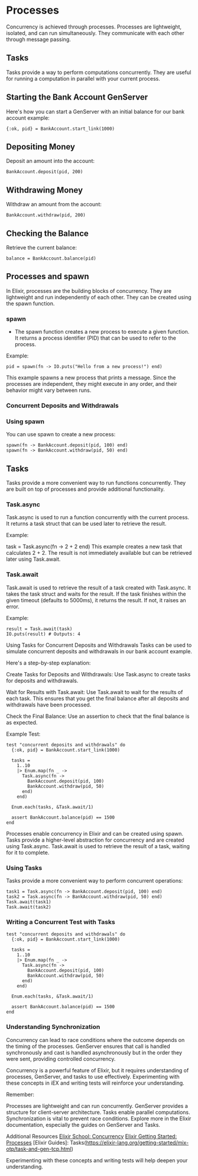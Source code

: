 # Processes

Concurrency is achieved through processes. Processes are lightweight, isolated, and can run simultaneously. They communicate with each other through message passing.

## Tasks
Tasks provide a way to perform computations concurrently. They are useful for running a computation in parallel with your current process.

## Starting the Bank Account GenServer
Here's how you can start a GenServer with an initial balance for our bank account example:

```
{:ok, pid} = BankAccount.start_link(1000)
```

## Depositing Money
Deposit an amount into the account:

```
BankAccount.deposit(pid, 200)
```

## Withdrawing Money
Withdraw an amount from the account:
```
BankAccount.withdraw(pid, 200)
```

## Checking the Balance
Retrieve the current balance:
```
balance = BankAccount.balance(pid)
```

## Processes and spawn
In Elixir, processes are the building blocks of concurrency. They are lightweight and run independently of each other. They can be created using the spawn function.

### spawn
- The spawn function creates a new process to execute a given function. It returns a process identifier (PID) that can be used to refer to the process.

Example:
```
pid = spawn(fn -> IO.puts("Hello from a new process!") end)
```
This example spawns a new process that prints a message. Since the processes are independent, they might execute in any order, and their behavior might vary between runs.

### Concurrent Deposits and Withdrawals
### Using spawn
You can use spawn to create a new process:
```
spawn(fn -> BankAccount.deposit(pid, 100) end)
spawn(fn -> BankAccount.withdraw(pid, 50) end)
```

## Tasks
Tasks provide a more convenient way to run functions concurrently. They are built on top of processes and provide additional functionality.

### Task.async
Task.async is used to run a function concurrently with the current process. It returns a task struct that can be used later to retrieve the result.

Example:

task = Task.async(fn -> 2 + 2 end)
This example creates a new task that calculates 2 + 2. The result is not immediately available but can be retrieved later using Task.await.

### Task.await
Task.await is used to retrieve the result of a task created with Task.async. It takes the task struct and waits for the result. If the task finishes within the given timeout (defaults to 5000ms), it returns the result. If not, it raises an error.

Example:

```
result = Task.await(task)
IO.puts(result) # Outputs: 4
```

Using Tasks for Concurrent Deposits and Withdrawals
Tasks can be used to simulate concurrent deposits and withdrawals in our bank account example. 

Here's a step-by-step explanation:

Create Tasks for Deposits and Withdrawals: Use Task.async to create tasks for deposits and withdrawals.

Wait for Results with Task.await: Use Task.await to wait for the results of each task. This ensures that you get the final balance after all deposits and withdrawals have been processed.

Check the Final Balance: Use an assertion to check that the final balance is as expected.

Example Test:

```
test "concurrent deposits and withdrawals" do
  {:ok, pid} = BankAccount.start_link(1000)

  tasks =
    1..10
    |> Enum.map(fn _ ->
      Task.async(fn ->
        BankAccount.deposit(pid, 100)
        BankAccount.withdraw(pid, 50)
      end)
    end)

  Enum.each(tasks, &Task.await/1)

  assert BankAccount.balance(pid) == 1500
end
```

Processes enable concurrency in Elixir and can be created using spawn.
Tasks provide a higher-level abstraction for concurrency and are created using Task.async.
Task.await is used to retrieve the result of a task, waiting for it to complete.

### Using Tasks

Tasks provide a more convenient way to perform concurrent operations:
```
task1 = Task.async(fn -> BankAccount.deposit(pid, 100) end)
task2 = Task.async(fn -> BankAccount.withdraw(pid, 50) end)
Task.await(task1)
Task.await(task2)
```
### Writing a Concurrent Test with Tasks

```
test "concurrent deposits and withdrawals" do
  {:ok, pid} = BankAccount.start_link(1000)

  tasks =
    1..10
    |> Enum.map(fn _ ->
      Task.async(fn ->
        BankAccount.deposit(pid, 100)
        BankAccount.withdraw(pid, 50)
      end)
    end)

  Enum.each(tasks, &Task.await/1)

  assert BankAccount.balance(pid) == 1500
end
```

### Understanding Synchronization
Concurrency can lead to race conditions where the outcome depends on the timing of the processes. GenServer ensures that call is handled synchronously and cast is handled asynchronously but in the order they were sent, providing controlled concurrency.

Concurrency is a powerful feature of Elixir, but it requires understanding of processes, GenServer, and tasks to use effectively. Experimenting with these concepts in iEX and writing tests will reinforce your understanding.

Remember:

Processes are lightweight and can run concurrently.
GenServer provides a structure for client-server architecture.
Tasks enable parallel computations.
Synchronization is vital to prevent race conditions.
Explore more in the Elixir documentation, especially the guides on GenServer and Tasks.

Additional Resources
[Elixir School: Concurrency](https://elixirschool.com/en/lessons/advanced/concurrency/)
[Elixir Getting Started: Processes](https://elixir-lang.org/getting-started/processes.html)
[Elixir Guides]: Tasks(https://elixir-lang.org/getting-started/mix-otp/task-and-gen-tcp.html)


Experimenting with these concepts and writing tests will help deepen your understanding. 





